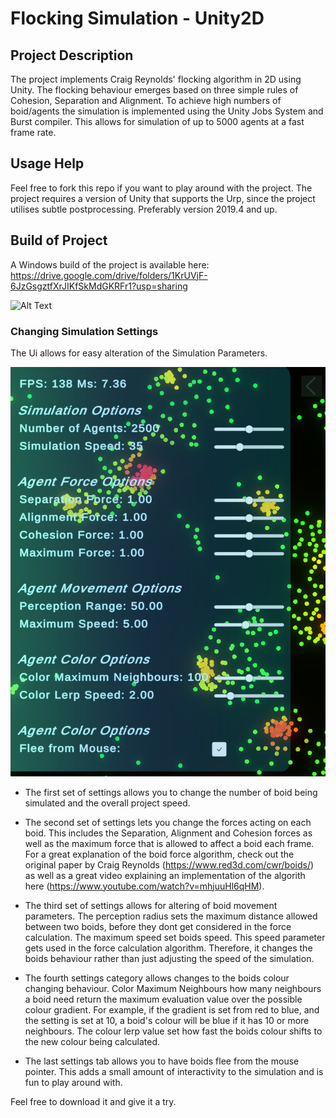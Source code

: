 # Flocking Simulation - Unity2D
## Project Description
The project implements Craig Reynolds' flocking algorithm in 2D using Unity. The flocking behaviour emerges based on three simple rules of Cohesion, Separation and Alignment. To achieve high numbers of boid/agents the simulation is implemented using the Unity Jobs System and Burst compiler. This allows for simulation of up to 5000 agents at a fast frame rate.

## Usage Help
Feel free to fork this repo if you want to play around with the project. The project requires a version of Unity that supports the Urp, since the project utilises subtle postprocessing. Preferably version 2019.4 and up.

## Build of Project
A Windows build of the project is available here: https://drive.google.com/drive/folders/1KrUVjF-6JzGsgztfXrJIKfSkMdGKRFr1?usp=sharing

![Alt Text](Images/Flocking5000Boids.gif)

### Changing Simulation Settings
The Ui allows for easy alteration of the Simulation Parameters. 

![Alt Text](Images/SimulationSettings.png)

- The first set of settings allows you to change the number of boid being simulated and the overall project speed.

- The second set of settings lets you change the forces acting on each boid. This includes the Separation, Alignment and Cohesion forces as well as the maximum force that is allowed to affect a boid each frame. For a great explanation of the boid force algorithm, check out the original paper by Craig Reynolds (https://www.red3d.com/cwr/boids/) as well as a great video explaining an implementation of the algorith here (https://www.youtube.com/watch?v=mhjuuHl6qHM).

- The third set of settings allows for altering of boid movement parameters. The perception radius sets the maximum distance allowed between two boids, before they dont get considered in the force calculation. The maximum speed set boids speed. This speed parameter gets used in the force calculation algorithm. Therefore, it changes the boids behaviour rather than just adjusting the speed of the simulation.

- The fourth settings category allows changes to the boids colour changing behaviour. Color Maximum Neighbours how many neighbours a boid need return the maximum evaluation value over the possible colour gradient. For example, if the gradient is set from red to blue, and the setting is set at 10, a boid's colour will be blue if it has 10 or more neighbours. The colour lerp value set how fast the boids colour shifts to the new colour being calculated.

- The last settings tab allows you to have boids flee from the mouse pointer. This adds a small amount of interactivity to the simulation and is fun to play around with.

Feel free to download it and give it a try.

